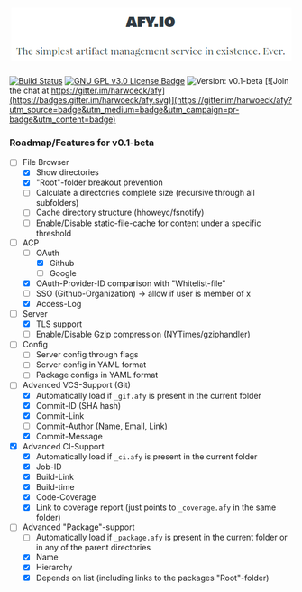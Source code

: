 <h1 align="center">
  <img alt="afy.io label" src="afy_label.png">
</h1>

[![Build Status](https://travis-ci.org/harwoeck/afy.svg?branch=master)](https://travis-ci.org/harwoeck/afy)
[![GNU GPL v3.0 License Badge](https://img.shields.io/badge/license-GNU%20GPL--3.0-blue.svg)](https://github.com/harwoeck/afy/blob/master/LICENSE)
![Version: v0.1-beta](https://img.shields.io/badge/version-v0.1--beta-orange.svg)
[![Join the chat at https://gitter.im/harwoeck/afy](https://badges.gitter.im/harwoeck/afy.svg)](https://gitter.im/harwoeck/afy?utm_source=badge&utm_medium=badge&utm_campaign=pr-badge&utm_content=badge)


### Roadmap/Features for v0.1-beta
- [ ] File Browser
  - [x] Show directories
  - [x] "Root"-folder breakout prevention
  - [ ] Calculate a directories complete size (recursive through all subfolders)
  - [ ] Cache directory structure (hhoweyc/fsnotify)
  - [ ] Enable/Disable static-file-cache for content under a specific threshold
- [ ] ACP
  - [ ] OAuth
    - [x] Github
    - [ ] Google
  - [x] OAuth-Provider-ID comparison with "Whitelist-file"
  - [ ] SSO (Github-Organization) -> allow if user is member of x
  - [x] Access-Log
- [ ] Server
  - [x] TLS support
  - [ ] Enable/Disable Gzip compression (NYTimes/gziphandler)
- [ ] Config
  - [ ] Server config through flags
  - [ ] Server config in YAML format
  - [ ] Package configs in YAML format
- [ ] Advanced VCS-Support (Git)
  - [x] Automatically load if `_gif.afy` is present in the current folder
  - [x] Commit-ID (SHA hash)
  - [x] Commit-Link
  - [ ] Commit-Author (Name, Email, Link)
  - [x] Commit-Message
- [x] Advanced CI-Support
  - [x] Automatically load if `_ci.afy` is present in the current folder
  - [x] Job-ID
  - [x] Build-Link
  - [x] Build-time
  - [x] Code-Coverage
  - [x] Link to coverage report (just points to `_coverage.afy` in the same folder)
- [ ] Advanced "Package"-support
  - [ ] Automatically load if `_package.afy` is present in the current folder or in any of the parent directories
  - [x] Name
  - [x] Hierarchy
  - [x] Depends on list (including links to the packages "Root"-folder)
